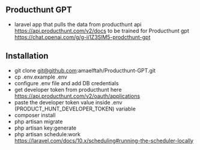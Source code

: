 ## Producthunt GPT

- laravel app that pulls the data from producthunt api https://api.producthunt.com/v2/docs to be trained for Producthunt gpt https://chat.openai.com/g/g-ii1Z3SlM5-prodcthunt-gpt

## Installation
- git clone git@github.com:amaelftah/Producthunt-GPT.git
- cp .env.example .env
- configure .env file and add DB credentials
- get developer token from producthunt here https://api.producthunt.com/v2/oauth/applications
- paste the developer token value inside .env (PRODUCT_HUNT_DEVELOPER_TOKEN) variable
- composer install
- php artisan migrate
- php artisan key:generate
- php artisan schedule:work https://laravel.com/docs/10.x/scheduling#running-the-scheduler-locally
